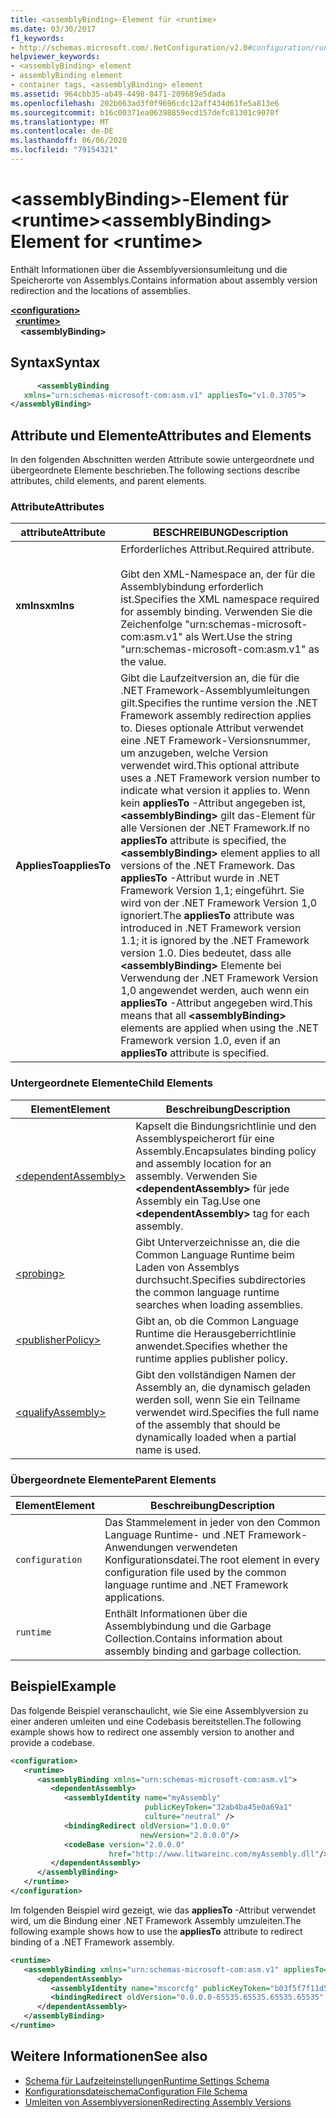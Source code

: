 ```yaml
---
title: <assemblyBinding>-Element für <runtime>
ms.date: 03/30/2017
f1_keywords:
- http://schemas.microsoft.com/.NetConfiguration/v2.0#configuration/runtime/assemblyBinding
helpviewer_keywords:
- <assemblyBinding> element
- assemblyBinding element
- container tags, <assemblyBinding> element
ms.assetid: 964cbb35-ab49-4498-8471-209689e5dada
ms.openlocfilehash: 202b063ad3f0f9696cdc12aff434d61fe5a813e6
ms.sourcegitcommit: b16c00371ea06398859ecd157defc81301c9070f
ms.translationtype: MT
ms.contentlocale: de-DE
ms.lasthandoff: 06/06/2020
ms.locfileid: "79154321"
---
```

# <a name="assemblybinding-element-for-runtime"></a><span data-ttu-id="612a9-102">\<assemblyBinding>-Element für \<runtime></span><span class="sxs-lookup"><span data-stu-id="612a9-102">\<assemblyBinding> Element for \<runtime></span></span>
<span data-ttu-id="612a9-103">Enthält Informationen über die Assemblyversionsumleitung und die Speicherorte von Assemblys.</span><span class="sxs-lookup"><span data-stu-id="612a9-103">Contains information about assembly version redirection and the locations of assemblies.</span></span>  
  
[**\<configuration>**](../configuration-element.md)\
&nbsp;&nbsp;[**\<runtime>**](runtime-element.md)\
&nbsp;&nbsp;&nbsp;&nbsp;**\<assemblyBinding>**  
  
## <a name="syntax"></a><span data-ttu-id="612a9-104">Syntax</span><span class="sxs-lookup"><span data-stu-id="612a9-104">Syntax</span></span>  
  
```xml  
      <assemblyBinding
   xmlns="urn:schemas-microsoft-com:asm.v1" appliesTo="v1.0.3705">  
</assemblyBinding>  
```  
  
## <a name="attributes-and-elements"></a><span data-ttu-id="612a9-105">Attribute und Elemente</span><span class="sxs-lookup"><span data-stu-id="612a9-105">Attributes and Elements</span></span>  
 <span data-ttu-id="612a9-106">In den folgenden Abschnitten werden Attribute sowie untergeordnete und übergeordnete Elemente beschrieben.</span><span class="sxs-lookup"><span data-stu-id="612a9-106">The following sections describe attributes, child elements, and parent elements.</span></span>  
  
### <a name="attributes"></a><span data-ttu-id="612a9-107">Attribute</span><span class="sxs-lookup"><span data-stu-id="612a9-107">Attributes</span></span>  
  
|<span data-ttu-id="612a9-108">attribute</span><span class="sxs-lookup"><span data-stu-id="612a9-108">Attribute</span></span>|<span data-ttu-id="612a9-109">BESCHREIBUNG</span><span class="sxs-lookup"><span data-stu-id="612a9-109">Description</span></span>|  
|---------------|-----------------|  
|<span data-ttu-id="612a9-110">**xmlns**</span><span class="sxs-lookup"><span data-stu-id="612a9-110">**xmlns**</span></span>|<span data-ttu-id="612a9-111">Erforderliches Attribut.</span><span class="sxs-lookup"><span data-stu-id="612a9-111">Required attribute.</span></span><br /><br /> <span data-ttu-id="612a9-112">Gibt den XML-Namespace an, der für die Assemblybindung erforderlich ist.</span><span class="sxs-lookup"><span data-stu-id="612a9-112">Specifies the XML namespace required for assembly binding.</span></span> <span data-ttu-id="612a9-113">Verwenden Sie die Zeichenfolge "urn:schemas-microsoft-com:asm.v1" als Wert.</span><span class="sxs-lookup"><span data-stu-id="612a9-113">Use the string "urn:schemas-microsoft-com:asm.v1" as the value.</span></span>|  
|<span data-ttu-id="612a9-114">**AppliesTo**</span><span class="sxs-lookup"><span data-stu-id="612a9-114">**appliesTo**</span></span>|<span data-ttu-id="612a9-115">Gibt die Laufzeitversion an, die für die .NET Framework-Assemblyumleitungen gilt.</span><span class="sxs-lookup"><span data-stu-id="612a9-115">Specifies the runtime version the .NET Framework assembly redirection applies to.</span></span> <span data-ttu-id="612a9-116">Dieses optionale Attribut verwendet eine .NET Framework-Versionsnummer, um anzugeben, welche Version verwendet wird.</span><span class="sxs-lookup"><span data-stu-id="612a9-116">This optional attribute uses a .NET Framework version number to indicate what version it applies to.</span></span> <span data-ttu-id="612a9-117">Wenn kein **appliesTo** -Attribut angegeben ist, **\<assemblyBinding>** gilt das-Element für alle Versionen der .NET Framework.</span><span class="sxs-lookup"><span data-stu-id="612a9-117">If no **appliesTo** attribute is specified, the **\<assemblyBinding>** element applies to all versions of the .NET Framework.</span></span> <span data-ttu-id="612a9-118">Das **appliesTo** -Attribut wurde in .NET Framework Version 1,1; eingeführt. Sie wird von der .NET Framework Version 1,0 ignoriert.</span><span class="sxs-lookup"><span data-stu-id="612a9-118">The **appliesTo** attribute was introduced in .NET Framework version 1.1; it is ignored by the .NET Framework version 1.0.</span></span> <span data-ttu-id="612a9-119">Dies bedeutet, dass alle **\<assemblyBinding>** Elemente bei Verwendung der .NET Framework Version 1,0 angewendet werden, auch wenn ein **appliesTo** -Attribut angegeben wird.</span><span class="sxs-lookup"><span data-stu-id="612a9-119">This means that all **\<assemblyBinding>** elements are applied when using the .NET Framework version 1.0, even if an **appliesTo** attribute is specified.</span></span>|  
  
### <a name="child-elements"></a><span data-ttu-id="612a9-120">Untergeordnete Elemente</span><span class="sxs-lookup"><span data-stu-id="612a9-120">Child Elements</span></span>  
  
|<span data-ttu-id="612a9-121">Element</span><span class="sxs-lookup"><span data-stu-id="612a9-121">Element</span></span>|<span data-ttu-id="612a9-122">Beschreibung</span><span class="sxs-lookup"><span data-stu-id="612a9-122">Description</span></span>|  
|-------------|-----------------|  
|[\<dependentAssembly>](dependentassembly-element.md)|<span data-ttu-id="612a9-123">Kapselt die Bindungsrichtlinie und den Assemblyspeicherort für eine Assembly.</span><span class="sxs-lookup"><span data-stu-id="612a9-123">Encapsulates binding policy and assembly location for an assembly.</span></span> <span data-ttu-id="612a9-124">Verwenden Sie **\<dependentAssembly>** für jede Assembly ein Tag.</span><span class="sxs-lookup"><span data-stu-id="612a9-124">Use one **\<dependentAssembly>** tag for each assembly.</span></span>|  
|[\<probing>](probing-element.md)|<span data-ttu-id="612a9-125">Gibt Unterverzeichnisse an, die die Common Language Runtime beim Laden von Assemblys durchsucht.</span><span class="sxs-lookup"><span data-stu-id="612a9-125">Specifies subdirectories the common language runtime searches when loading assemblies.</span></span>|  
|[\<publisherPolicy>](publisherpolicy-element.md)|<span data-ttu-id="612a9-126">Gibt an, ob die Common Language Runtime die Herausgeberrichtlinie anwendet.</span><span class="sxs-lookup"><span data-stu-id="612a9-126">Specifies whether the runtime applies publisher policy.</span></span>|  
|[\<qualifyAssembly>](qualifyassembly-element.md)|<span data-ttu-id="612a9-127">Gibt den vollständigen Namen der Assembly an, die dynamisch geladen werden soll, wenn Sie ein Teilname verwendet wird.</span><span class="sxs-lookup"><span data-stu-id="612a9-127">Specifies the full name of the assembly that should be dynamically loaded when a partial name is used.</span></span>|  
  
### <a name="parent-elements"></a><span data-ttu-id="612a9-128">Übergeordnete Elemente</span><span class="sxs-lookup"><span data-stu-id="612a9-128">Parent Elements</span></span>  
  
|<span data-ttu-id="612a9-129">Element</span><span class="sxs-lookup"><span data-stu-id="612a9-129">Element</span></span>|<span data-ttu-id="612a9-130">Beschreibung</span><span class="sxs-lookup"><span data-stu-id="612a9-130">Description</span></span>|  
|-------------|-----------------|  
|`configuration`|<span data-ttu-id="612a9-131">Das Stammelement in jeder von den Common Language Runtime- und .NET Framework-Anwendungen verwendeten Konfigurationsdatei.</span><span class="sxs-lookup"><span data-stu-id="612a9-131">The root element in every configuration file used by the common language runtime and .NET Framework applications.</span></span>|  
|`runtime`|<span data-ttu-id="612a9-132">Enthält Informationen über die Assemblybindung und die Garbage Collection.</span><span class="sxs-lookup"><span data-stu-id="612a9-132">Contains information about assembly binding and garbage collection.</span></span>|  
  
## <a name="example"></a><span data-ttu-id="612a9-133">Beispiel</span><span class="sxs-lookup"><span data-stu-id="612a9-133">Example</span></span>  
 <span data-ttu-id="612a9-134">Das folgende Beispiel veranschaulicht, wie Sie eine Assemblyversion zu einer anderen umleiten und eine Codebasis bereitstellen.</span><span class="sxs-lookup"><span data-stu-id="612a9-134">The following example shows how to redirect one assembly version to another and provide a codebase.</span></span>  
  
```xml  
<configuration>  
   <runtime>  
      <assemblyBinding xmlns="urn:schemas-microsoft-com:asm.v1">  
         <dependentAssembly>  
            <assemblyIdentity name="myAssembly"  
                              publicKeyToken="32ab4ba45e0a69a1"  
                              culture="neutral" />  
            <bindingRedirect oldVersion="1.0.0.0"  
                             newVersion="2.0.0.0"/>  
            <codeBase version="2.0.0.0"  
                      href="http://www.litwareinc.com/myAssembly.dll"/>  
         </dependentAssembly>  
      </assemblyBinding>  
   </runtime>  
</configuration>  
```  
  
 <span data-ttu-id="612a9-135">Im folgenden Beispiel wird gezeigt, wie das **appliesTo** -Attribut verwendet wird, um die Bindung einer .NET Framework Assembly umzuleiten.</span><span class="sxs-lookup"><span data-stu-id="612a9-135">The following example shows how to use the **appliesTo** attribute to redirect binding of a .NET Framework assembly.</span></span>  
  
```xml  
<runtime>  
   <assemblyBinding xmlns="urn:schemas-microsoft-com:asm.v1" appliesTo="v1.0.3705">  
      <dependentAssembly>
         <assemblyIdentity name="mscorcfg" publicKeyToken="b03f5f7f11d50a3a" culture=""/>  
         <bindingRedirect oldVersion="0.0.0.0-65535.65535.65535.65535" newVersion="1.0.3300.0"/>  
      </dependentAssembly>  
   </assemblyBinding>  
</runtime>  
```  
  
## <a name="see-also"></a><span data-ttu-id="612a9-136">Weitere Informationen</span><span class="sxs-lookup"><span data-stu-id="612a9-136">See also</span></span>

- [<span data-ttu-id="612a9-137">Schema für Laufzeiteinstellungen</span><span class="sxs-lookup"><span data-stu-id="612a9-137">Runtime Settings Schema</span></span>](index.md)
- [<span data-ttu-id="612a9-138">Konfigurationsdateischema</span><span class="sxs-lookup"><span data-stu-id="612a9-138">Configuration File Schema</span></span>](../index.md)
- [<span data-ttu-id="612a9-139">Umleiten von Assemblyversionen</span><span class="sxs-lookup"><span data-stu-id="612a9-139">Redirecting Assembly Versions</span></span>](../../redirect-assembly-versions.md)
